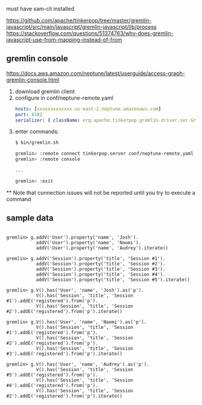 must have sam-cli installed

https://github.com/apache/tinkerpop/tree/master/gremlin-javascript/src/main/javascript/gremlin-javascript/lib/process
https://stackoverflow.com/questions/51374763/why-does-gremlin-javascript-use-from-mapping-instead-of-from

## gremlin console

https://docs.aws.amazon.com/neptune/latest/userguide/access-graph-gremlin-console.html

1. download gremlin client
2. configure in conf/neptune-remote.yaml
    ``` yaml
    hosts: [xxxxxxxxxxxxx.us-east-2.neptune.amazonaws.com]
    port: 8182
    serializer: { className: org.apache.tinkerpop.gremlin.driver.ser.GryoMessageSerializerV3d0, config: { serializeResultToString: true }}
    ```
3. enter commands:
    ``` bash
    $ bin/gremlin.sh
    
    gremlin> :remote connect tinkerpop.server conf/neptune-remote.yaml
    gremlin> :remote console
    
    ...
    
    gremlin> :exit
    ```

** Note that connection issues will not be reported until you try to execute a command

## sample data

``` gremlin

gremlin> g.addV('User').property('name', 'Josh').
           addV('User').property('name', 'Naomi').
           addV('User').property('name', 'Audrey').iterate()
           
gremlin> g.addV('Session').property('title', 'Session #1').
           addV('Session').property('title', 'Session #2').
           addV('Session').property('title', 'Session #3').
           addV('Session').property('title', 'Session #4').
           addV('Session').property('title', 'Session #5').iterate()
         
gremlin> g.V().has('User', 'name', 'Josh').as('p').
           V().has('Session', 'title', 'Session #1').addE('registered').from('p').
           V().has('Session', 'title', 'Session #2').addE('registered').from('p').iterate()
           
gremlin> g.V().has('User', 'name', 'Naomi').as('p').
           V().has('Session', 'title', 'Session #1').addE('registered').from('p').
           V().has('Session', 'title', 'Session #2').addE('registered').from('p').
           V().has('Session', 'title', 'Session #3').addE('registered').from('p').iterate()
           
gremlin> g.V().has('User', 'name', 'Audrey').as('p').
           V().has('Session', 'title', 'Session #5').addE('registered').from('p').
           V().has('Session', 'title', 'Session #4').addE('registered').from('p').
           V().has('Session', 'title', 'Session #2').addE('registered').from('p').iterate()

```
